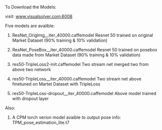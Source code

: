 
To Download the Models:

visit: www.visualsolver.com:6008

Five models are availble:
1)  ResNet_OrigImg__iter_40000.caffemodel
    Resnet 50 trained on original Market Dataset (90% training & 10% validation)

2) ResNet_PoseBox__iter_40000.caffemodel
   Resnet 50 trained on posebox data made from Market Dataset (90% training & 10% validation)

3) res50-TripleLoss2-init.caffemodel
   Two stream net merged two from above two network

4) res50-TripleLoss__iter_40000.caffemodel
   Two stream net above finetuned on Martet Dataset with TripleLoss

5) res50-TripleLoss-dropout__iter_40000.caffemodel
   Above model trained with dropout layer

Also:

1) A CPM torch verion model avaible to output pose info:
   TPM_pose_estimation_lite.t7
